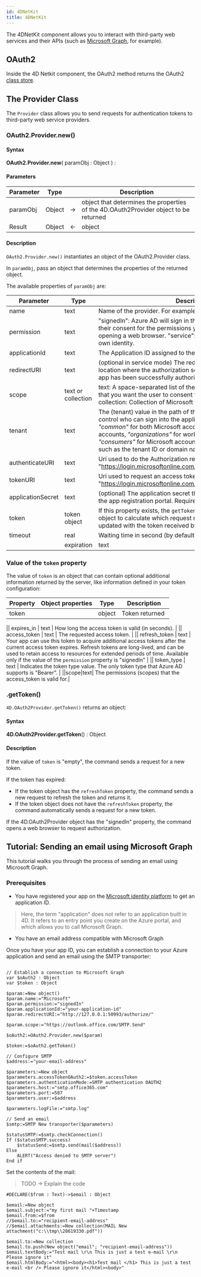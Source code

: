 ```yaml
---
id: 4DNetKit
title: 4DNetKit
---
```


The 4DNetKit component allows you to interact with third-party web services and  their APIs (such as [Microsoft Graph](https://docs.microsoft.com/en-us/graph/overview), for example).

## OAuth2
Inside the 4D Netkit component, the OAuth2 method returns the OAuth2 [class store](../Concepts/classes.html#class-stores).

## The Provider Class
The `Provider` class allows you to send requests for authentication tokens to third-party web service providers. 

### OAuth2.Provider.new()

#### Syntax 
**OAuth2.Provider.new**( paramObj : Object ) : 

#### Parameters 
|Parameter|Type||Description|
|---------|--- |:---:|------|
|paramObj|Object|->| object that determines the properties of the 4D.OAuth2Provider object to be returned |
|Result|Object|<-| object

#### Description
`OAuth2.Provider.new()` instantiates an object of the OAuth2.Provider class.

In `paramObj`, pass an object that determines the properties of the returned object. 

The available properties of `paramObj` are:

|Parameter|Type|Description|
|---------|--- |------|
| name | text | Name of the provider. For example "Microsoft" |
| permission | text | "signedIn": Azure AD will sign in the user and ensure they gave their consent for the permissions your app requests. Requires opening a web browser. "service": call Microsoft Graph with their own identity.|
| applicationId | text | The Application ID  assigned to the app by the registration portal|
| redirectURI | text | (optional in service mode) The redirect_uri of your app, the location where the authorization server sends the user once the app has been successfully authorized.|
| scope | text or collection | text: A space-separated list of the Microsoft Graph permissions that you want the user to consent to.</br> collection: Collection of Microsoft Graph permissions |
| tenant | text | The {tenant} value in the path of the request can be used to control who can sign into the application. The allowed values are *"common"* for both Microsoft accounts and work or school accounts, *"organizations"* for work or school accounts only, *"consumers"* for Microsoft accounts only, and *tenant identifiers* such as the tenant ID or domain name. Default is "common" |
| authenticateURI | text | Uri used to do the Authorization request. By default: "https://login.microsoftonline.com/{tenant}/oauth2/v2.0/authorize" |
| tokenURI | text | Uri used to request an access token. By default: "https://login.microsoftonline.com/{tenant}/oauth2/v2.0/token" |
| applicationSecret | text | (optional) The application secret that you created for your app on the app registration portal. Required for web apps. |
| token | token object | If this property exists, the `getToken()` function uses this token object to calculate which request must be sent. It is automaticaly updated with the token received by the `getToken()` function.   |
| timeout|real| Waiting time in second (by default 120s)|
||expiration | text | Timestamp (ISO 8601 UTC) that represents the expiration time |

### Value of the `token` property

The value of `token` is an object that can contain optional additional information returned by the server, like information defined in your token configuration:

Property|Object properties|Type|Description |
|--- |---------| --- |------|
|token||object| Token returned  |

|| expires_in | text | How long the access token is valid (in seconds). |
|| access_token | text | The requested access token. |
|| refresh_token | text | Your app can use this token to acquire additional access tokens after the current access token expires. Refresh tokens are long-lived, and can be used to retain access to resources for extended periods of time. Available only if the value of the `permission` property is "signedIn" |
|| token_type | text | Indicates the token type value. The only token type that Azure AD supports is "Bearer". |
||scope|text| The permissions (scopes) that the access_token is valid for.|

### .getToken()

`4D.OAuth2Provider.getToken()` returns an object:

#### Syntax

**4D.OAuth2Provider.getToken**() : Object

#### Description 

If the value of `token` is "empty", the command sends a request for a new token.

If the token has expired: 
*   If the token object has the `refreshToken` property, the command sends a new request to refresh the token and returns it.
*   If the token object does not have the `refreshToken` property, the command automatically sends a request for a new token. 

If the 4D.OAuth2Provider object has the "signedIn" property, the command opens a web browser to request authorization.

## Tutorial: Sending an email using Microsoft Graph 

This tutorial walks you through the process of sending an email using Microsoft Graph.

### Prerequisites 

*   You have registered your app on the [Microsoft identity platform](https://docs.microsoft.com/en-us/graph/auth-register-app-v2) to get an application ID.

> Here, the term "application" does not refer to an application built in 4D. It refers to an entry point you create on the Azure portal, and which allows you to call Microsoft Graph.

*   You have an email address compatible with Microsoft Graph

Once you have your app ID, you can establish a connection to your Azure application and send an email using the SMTP transporter:

```4d

// Establish a connection to Microsoft Graph
var $oAuth2 : Object
var $token : Object

$param:=New object()
$param.name:="Microsoft"
$param.permission:="signedIn"
$param.applicationId:="your-application-id"
$param.redirectURI:="http://127.0.0.1:50993/authorize/"

$param.scope:="https://outlook.office.com/SMTP.Send"

$oAuth2:=OAuth2.Provider.new($param)

$token:=$oAuth2.getToken()

// Configure SMTP
$address:="your-email-address"

$parameters:=New object
$parameters.accessTokenOAuth2:=$token.accessToken
$parameters.authenticationMode:=SMTP authentication OAUTH2
$parameters.host:="smtp.office365.com"
$parameters.port:=587
$parameters.user:=$address

$parameters.logFile:="smtp.log"

// Send an email
$smtp:=SMTP New transporter($parameters)

$statusSMTP:=$smtp.checkConnection()
If ($statusSMTP.success)
	$statusSend:=$smtp.send(mail($address))
Else 
	ALERT("Access denied to SMTP server")
End if 
```

Set the contents of the mail: 

> TODO -> Explain the code


```4d
#DECLARE($from : Text)->$email : Object

$email:=New object
$email.subject:="my first mail "+Timestamp
$email.from:=$from
//$email.to:="recipient-email-address"
//$email.attachments:=New collection(MAIL New attachment("c:\\tmp\\28619330.pdf"))

$email.to:=New collection
$email.to.push(New object("email"; "recipient-email-address"))
$email.textBody:="Test mail \r\n This is just a test e-mail \r\n Please ignore it"
$email.htmlBody:="<html><body><h1>Test mail </h1> This is just a test e-mail <br /> Please ignore it</html><body>"
```